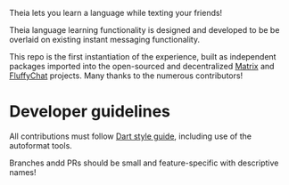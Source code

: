 Theia lets you learn a language while texting your friends!

Theia language learning functionality is designed and developed to be be overlaid on existing instant messaging functionality. 

This repo is the first instantiation of the experience, built as independent packages imported into the open-sourced and decentralized <a href="https://matrix.org">Matrix</a> and <a href="https://fluffychat.im">FluffyChat</a> projects. Many thanks to the numerous contributors! 

# Developer guidelines

All contributions must follow <a href="https://dart.dev/guides/language/effective-dart/style#formatting">Dart style guide</a>, including use of the autoformat tools.

Branches andd PRs should be small and feature-specific with descriptive names!

